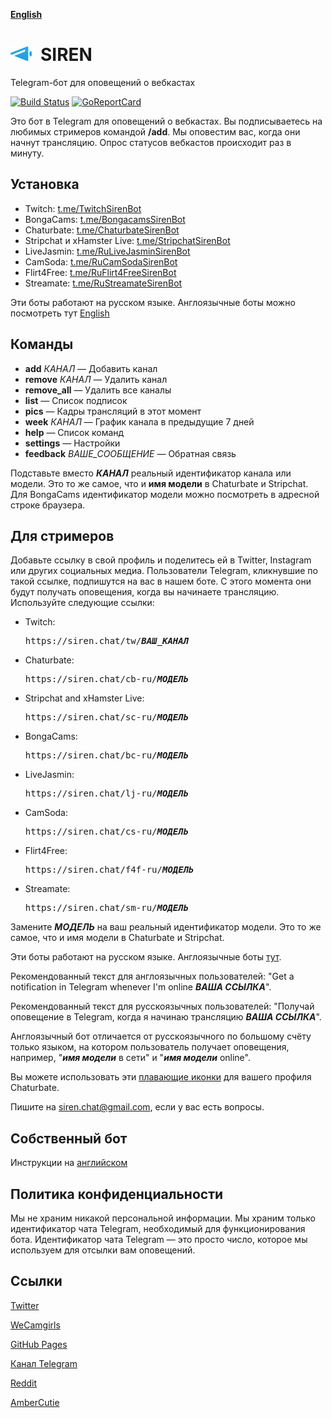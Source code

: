 __[English](README.md)__

<img src="docs/icons/siren-dia.svg" height="23">&ensp;SIREN
======================================================================
Telegram-бот для оповещений о вебкастах

[![Build Status](https://travis-ci.org/bcmk/siren.png)](https://travis-ci.org/bcmk/siren)
[![GoReportCard](http://goreportcard.com/badge/bcmk/siren)](http://goreportcard.com/report/bcmk/siren)

Это бот в Telegram для оповещений о вебкастах.
Вы подписываетесь на любимых стримеров командой __/add__.
Мы оповестим вас, когда они начнут трансляцию.
Опрос статусов вебкастов происходит раз в минуту.

Установка
---------

* Twitch: [t.me/TwitchSirenBot](https://t.me/TwitchSirenBot)
* BongaCams: [t.me/BongacamsSirenBot](https://t.me/BongacamsSirenBot)
* Chaturbate: [t.me/ChaturbateSirenBot](https://t.me/ChaturbateSirenBot)
* Stripchat и xHamster Live: [t.me/StripchatSirenBot](https://t.me/StripchatSirenBot)
* LiveJasmin: [t.me/RuLiveJasminSirenBot](https://t.me/RuLiveJasminSirenBot)
* CamSoda: [t.me/RuCamSodaSirenBot](https://t.me/RuCamSodaSirenBot)
* Flirt4Free: [t.me/RuFlirt4FreeSirenBot](https://t.me/RuFlirt4FreeSirenBot)
* Streamate: [t.me/RuStreamateSirenBot](https://t.me/RuStreamateSirenBot)

Эти боты работают на русском языке. Англоязычные боты можно посмотреть тут [English](README.md)

Команды
-------

* __add__ _КАНАЛ_ — Добавить канал
* __remove__ _КАНАЛ_ — Удалить канал
* __remove_all__ — Удалить все каналы
* __list__ — Список подписок
* __pics__ — Кадры трансляций в этот момент
* __week__ _КАНАЛ_ — График канала в предыдущие 7 дней
* __help__ — Список команд
* __settings__ — Настройки
* __feedback__ _ВАШЕ_СООБЩЕНИЕ_ — Обратная связь

Подставьте вместо ___КАНАЛ___ реальный идентификатор канала или модели.
Это то же самое, что и __имя модели__ в Chaturbate и Stripchat.
Для BongaCams идентификатор модели можно посмотреть в адресной строке браузера.

Для стримеров
-------------

Добавьте ссылку в свой профиль и поделитесь ей в Twitter, Instagram или других социальных медиа.
Пользователи Telegram, кликнувшие по такой ссылке, подпишутся на вас в нашем боте.
С этого момента они будут получать оповещения, когда вы начинаете трансляцию.
Используйте следующие ссылки:

* Twitch:  
  <pre>https://siren.chat/tw/<b><i>ВАШ_КАНАЛ</i></b></pre>
* Chaturbate:  
  <pre>https://siren.chat/cb-ru/<b><i>МОДЕЛЬ</i></b></pre>
* Stripchat and xHamster Live:  
  <pre>https://siren.chat/sc-ru/<b><i>МОДЕЛЬ</i></b></pre>
* BongaCams:  
  <pre>https://siren.chat/bc-ru/<b><i>МОДЕЛЬ</i></b></pre>
* LiveJasmin:  
  <pre>https://siren.chat/lj-ru/<b><i>МОДЕЛЬ</i></b></pre>
* CamSoda:  
  <pre>https://siren.chat/cs-ru/<b><i>МОДЕЛЬ</i></b></pre>
* Flirt4Free:  
  <pre>https://siren.chat/f4f-ru/<b><i>МОДЕЛЬ</i></b></pre>
* Streamate:  
  <pre>https://siren.chat/sm-ru/<b><i>МОДЕЛЬ</i></b></pre>

Замените ___МОДЕЛЬ___ на ваш реальный идентификатор модели.
Это то же самое, что и имя модели в Chaturbate и Stripchat.

Эти боты работают на русском языке. Англоязычные боты [тут](README.md).

Рекомендованный текст для англоязычных пользователей: "Get a notification in Telegram whenever I'm online ___ВАША ССЫЛКА___".

Рекомендованный текст для русскоязычных пользователей: "Получай оповещение в Telegram, когда я начинаю трансляцию ___ВАША ССЫЛКА___".

Англоязычный бот отличается от русскоязычного по большому счёту только языком, на котором пользователь получает оповещения, например, "___имя модели___ в сети" и "___имя модели___ online".

Вы можете использовать эти [плавающие иконки](https://siren.chat/chic) для вашего профиля Chaturbate.

Пишите на siren.chat@gmail.com, если у вас есть вопросы.

Собственный бот
---------------

Инструкции на [английском](README.md)

Политика конфиденциальности
---------------------------

Мы не храним никакой персональной информации.
Мы храним только идентификатор чата Telegram, необходимый для функционирования бота.
Идентификатор чата Telegram — это просто число, которое мы используем для отсылки вам оповещений.

Ссылки
------

[Twitter](https://twitter.com/siren_tlg)

[WeCamgirls](https://www.wecamgirls.com/users/sirenbot)

[GitHub Pages](https://siren.chat/ru.html)

[Канал Telegram](https://t.me/siren_telegram_bot)

[Reddit](https://www.reddit.com/user/siren_tlg)

[AmberCutie](https://www.ambercutie.com/forums/members/siren.53143/)
